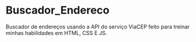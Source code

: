 # Buscador_Endereco
 Buscador de endereços usando a API do serviço ViaCEP feito para treinar minhas habilidades em HTML, CSS E JS.

